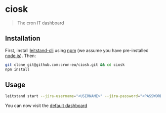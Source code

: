 # ciosk
> The cron IT dashboard

## Installation

First, install [leitstand-cli](https://npmjs.org/package/leitstand-cli) using [npm](https://www.npmjs.com/) (we assume you have pre-installed [node.js](https://nodejs.org/)). Then:

```bash
git clone git@github.com:cron-eu/ciosk.git && cd ciosk
npm install
```

## Usage

```bash
leitstand start --jira-username="<USERNAME>" --jira-password="<PASSWORD>"
```

You can now visit the [default dashboard](http://localhost:9000/dashboards/default)
